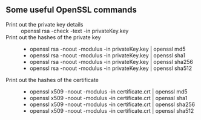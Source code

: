 ## Some useful OpenSSL commands
<dl>
<dt>Print out the private key details</dt>
<dd>openssl rsa -check -text -in privateKey.key</dd>
<dt>Print out the hashes of the private key</dt>
<dd><ul>
<li>openssl rsa -noout -modulus -in privateKey.key | openssl md5</li>
<li>openssl rsa -noout -modulus -in privateKey.key | openssl sha1</li>
<li>openssl rsa -noout -modulus -in privateKey.key | openssl sha256</li>
<li>openssl rsa -noout -modulus -in privateKey.key | openssl sha512</li>
</ul>
</dd>
<dt>Print out the hashes of the certificate</dt>
<dd><ul>
<li>openssl x509 -noout -modulus -in certificate.crt | openssl md5</li>
<li>openssl x509 -noout -modulus -in certificate.crt | openssl sha1</li>
<li>openssl x509 -noout -modulus -in certificate.crt | openssl sha256</li>
<li>openssl x509 -noout -modulus -in certificate.crt | openssl sha512</li>
</ul>
</dd>
</dl>